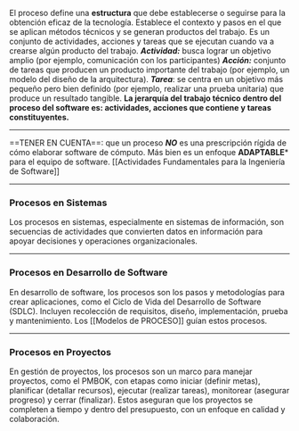El proceso define una **estructura** que debe establecerse o seguirse para la obtención eficaz de la tecnología.
Establece el contexto y pasos en el que se aplican métodos técnicos y se generan productos del trabajo.
Es un conjunto de actividades, acciones y tareas que se ejecutan cuando va a crearse algún producto del trabajo.
	***Actividad:*** busca lograr un objetivo amplio (por ejemplo, comunicación con los participantes)
	***Acción:*** conjunto de tareas que producen un producto importante del trabajo (por ejemplo, un modelo del diseño de la arquitectura).
	***Tarea***: se centra en un objetivo más pequeño pero bien definido (por ejemplo, realizar una prueba unitaria) que produce un resultado tangible.
**La jerarquía del trabajo técnico dentro del proceso del software es: actividades, acciones que contiene y tareas constituyentes.**
****
==TENER EN CUENTA==: que un proceso ***NO*** es una prescripción rígida de cómo elaborar software de cómputo. 
Más bien es un enfoque **ADAPTABLE*** para el equipo de software.
[[Actividades Fundamentales para la Ingeniería de Software]]
****
### Procesos en Sistemas
Los procesos en sistemas, especialmente en sistemas de información, son secuencias de actividades que convierten datos en información para apoyar decisiones y operaciones organizacionales.
****
### Procesos en Desarrollo de Software
En desarrollo de software, los procesos son los pasos y metodologías para crear aplicaciones, como el Ciclo de Vida del Desarrollo de Software (SDLC). Incluyen recolección de requisitos, diseño, implementación, prueba y mantenimiento. Los [[Modelos de PROCESO]] guían estos procesos.
****
### Procesos en Proyectos
En gestión de proyectos, los procesos son un marco para manejar proyectos, como el PMBOK, con etapas como iniciar (definir metas), planificar (detallar recursos), ejecutar (realizar tareas), monitorear (asegurar progreso) y cerrar (finalizar). Estos aseguran que los proyectos se completen a tiempo y dentro del presupuesto, con un enfoque en calidad y colaboración.





